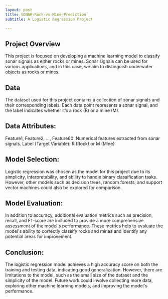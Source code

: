 ```yaml
---
layout: post
title: SONAR-Rock-vs-Mine-Prediction
subtitle: A Logistic Regression Project

---
```

## Project Overview
This project is focused on developing a machine learning model to classify sonar signals as either rocks or mines. Sonar signals can be used for various applications, and in this case, we aim to distinguish underwater objects as rocks or mines.

## Data
The dataset used for this project contains a collection of sonar signals and their corresponding labels. Each data point represents a sonar signal, and the label indicates whether it’s a rock (R) or a mine (M).

## Data Attributes:
Feature1, Feature2, …, Feature60: Numerical features extracted from sonar signals.
Label (Target Variable): R (Rock) or M (Mine)

## Model Selection:
Logistic regression was chosen as the model for this project due to its simplicity, interpretability, and ability to handle binary classification tasks. However, other models such as decision trees, random forests, and support vector machines could also be explored for comparison.

## Model Evaluation:
In addition to accuracy, additional evaluation metrics such as precision, recall, and F1-score are included to provide a more comprehensive assessment of the model's performance. These metrics help to evaluate the model's ability to correctly classify rocks and mines and identify any potential areas for improvement.

## Conclusion:
The logistic regression model achieves a high accuracy score on both the training and testing data, indicating good generalization. However, there are limitations to the model, such as the small size of the dataset and the simplicity of the model. Future work could involve collecting more data, exploring other machine learning models, and improving the model's performance.

